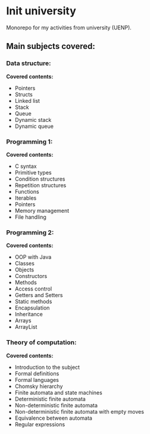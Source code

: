 # Init university

Monorepo for my activities from university (UENP).

## Main subjects covered:

### Data structure:

**Covered contents:**

- Pointers
- Structs
- Linked list
- Stack
- Queue
- Dynamic stack
- Dynamic queue

### Programming 1:

**Covered contents:**

- C syntax
- Primitive types
- Condition structures
- Repetition structures
- Functions
- Iterables
- Pointers
- Memory management
- File handling

### Programming 2:

**Covered contents:**

- OOP with Java
- Classes
- Objects
- Constructors
- Methods
- Access control
- Getters and Setters
- Static methods
- Encapsulation
- Inheritance
- Arrays
- ArrayList

### Theory of computation:

**Covered contents:**

- Introduction to the subject
- Formal definitions
- Formal languages
- Chomsky hierarchy
- Finite automata and state machines
- Deterministic finite automata
- Non-deterministic finite automata
- Non-deterministic finite automata with empty moves
- Equivalence between automata
- Regular expressions
